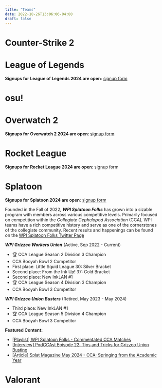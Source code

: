 ```yaml
---
title: "Teams"
date: 2022-10-26T13:06:06-04:00
draft: false
---
```

<!-- Number of teams and number of players -->

# Counter-Strike 2

# League of Legends
**Signups for League of Legends 2024 are open**: [signup form](https://forms.gle/MZv6WntX6Vockr1R9)

# osu!

# Overwatch 2
**Signups for Overwatch 2 2024 are open**: [signup form](https://docs.google.com/forms/d/e/1FAIpQLScu_JnDcndp8xknIjDOlc75y6cc-CVQ7JiAQloaout9Wb7Q0A/viewform?usp=sf_link)

# Rocket League
**Signups for Rocket League 2024 are open**: [signup form](https://docs.google.com/forms/d/e/1FAIpQLSdiHI54ss_iSeeXeuJ59z9YFHi0eUuShKu9wGuOAKXz6uALhQ/viewform)

# Splatoon
**Signups for Splatoon 2024 are open**: [signup form](https://docs.google.com/forms/d/e/1FAIpQLSdO363DRgD3V9nYWVC-oK2EtO8801h82VR7c-Pbvtsu2_CWpg/viewform)

Founded in the Fall of 2022, ***WPI Splatoon Folks*** has grown into a sizable program with members across various competitive levels. Primarily focused on competition within the *Collegiate Cephalopod Association* (CCA), WPI teams have a rich competitive history and serve as one of the cornerstones of the collegiate community. Recent results and happenings can be found on the [WPI Splatoon Folks Twitter Page](https://x.com/WPI_Splatoon)

***WPI Grizzco Workers Union*** (Active, Sep 2022 - Current)
- :trophy: CCA League Season 2 Division 3 Champion
- CCA Booyah Bowl 2 Competitor 
- First place: Little Squid League 30: Silver Bracket
- Second place: From the Ink Up! 37: Gold Bracket
- Second place: New InkLAN #1
- :trophy: CCA League Season 4 Division 3 Champion
- CCA Booyah Bowl 3 Competitor

***WPI Grizzco Union Busters*** (Retired, May 2023 - May 2024)
- Third place: New InkLAN #1
- :trophy: CCA League Season 5 Division 4 Champion
- CCA Booyah Bowl 3 Competitor 

**Featured Content:**
- [[Playlist] WPI Splatoon Folks - Commentated CCA Matches](https://youtube.com/playlist?list=PLFkfgw7jHiWwU06SjgfOZT-hKb-dhyQOF&si=4xuGT4h-wf3asb-j)
- [[Interview] PodCCAst Episode 22: Tips and Tricks for Grizzco Union Busting](https://youtu.be/Jy1oAeh7bL0?si=ne043fCMAGwq3iDz&t=2578)
- [[Article] Splat Magazine May 2024 - CCA: Springing from the Academic Year](https://issuu.com/rosearrow/docs/may_2024/22?fr=sMDMxNDcyMzUzNDg)
# Valorant
